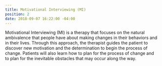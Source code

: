 ```yaml
---
title: Motivational Interviewing (MI)
position: 2
date: 2018-09-07 16:22:00 -04:00
---
```


Motivational Interviewing (MI) is a therapy that focuses on the natural ambivalence that people have about making changes in their behaviors and in their lives. Through this approach, the therapist guides the patient to discover new motivation and the determination to begin the process of change. Patients will also learn how to plan for the process of change and to plan for the inevitable obstacles that may occur along the way. 